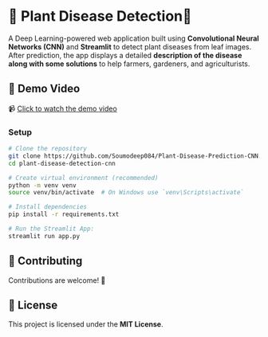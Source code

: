 # 🌿 Plant Disease Detection🌿

A Deep Learning-powered web application built using **Convolutional Neural Networks (CNN)** and **Streamlit** to detect plant diseases from leaf images. After prediction, the app displays a detailed **description of the disease along with some solutions** to help farmers, gardeners, and agriculturists.


## 🚀 Demo Video
📹 [Click to watch the demo video](./Plant%20Disease%20Detection%20Demo.mp4)



### Setup
```bash
# Clone the repository
git clone https://github.com/Soumodeep084/Plant-Disease-Prediction-CNN.git
cd plant-disease-detection-cnn

# Create virtual environment (recommended)
python -m venv venv
source venv/bin/activate  # On Windows use `venv\Scripts\activate`

# Install dependencies
pip install -r requirements.txt

# Run the Streamlit App:
streamlit run app.py
```

## 🤝 Contributing

Contributions are welcome! 🎉


## 📜 License

This project is licensed under the **MIT License**.
